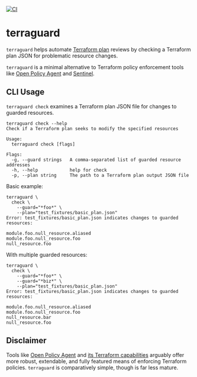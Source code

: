[![CI](https://github.com/mdb/terraguard/actions/workflows/ci.yml/badge.svg)](https://github.com/mdb/terraguard/actions/workflows/ci.yml)

# terraguard

`terraguard` helps automate [Terraform plan](https://www.terraform.io/docs/cli/commands/plan.html) reviews by checking a Terraform plan JSON for problematic resource changes.

`terraguard` is a minimal alternative to Terraform policy enforcement tools like [Open Policy Agent](https://www.openpolicyagent.org/) and [Sentinel](https://www.hashicorp.com/sentinel).

## CLI Usage

`terraguard check` examines a Terraform plan JSON file for changes to guarded resources.

```text
terraguard check --help
Check if a Terraform plan seeks to modify the specified resources

Usage:
  terraguard check [flags]

Flags:
  -g, --guard strings   A comma-separated list of guarded resource addresses
  -h, --help            help for check
  -p, --plan string     The path to a Terraform plan output JSON file
```

Basic example:

```text
terraguard \
  check \
    --guard="*foo*" \
    --plan="test_fixtures/basic_plan.json"
Error: test_fixtures/basic_plan.json indicates changes to guarded resources:

module.foo.null_resource.aliased
module.foo.null_resource.foo
null_resource.foo
```

With multiple guarded resources:

```text
terraguard \
  check \
    --guard="*foo*" \
    --guard="*biz*" \
    --plan="test_fixtures/basic_plan.json"
Error: test_fixtures/basic_plan.json indicates changes to guarded resources:

module.foo.null_resource.aliased
module.foo.null_resource.foo
null_resource.bar
null_resource.foo
```

## Disclaimer

Tools like [Open Policy Agent](https://www.openpolicyagent.org/) and [its Terraform capabilities](https://www.openpolicyagent.org/docs/latest/terraform/) arguably offer more robust, extendable, and fully featured means of enforcing Terraform policies. `terraguard` is comparatively simple, though is far less mature.
